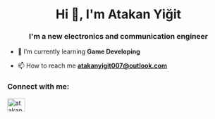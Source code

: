 <h1 align="center">Hi 👋, I'm Atakan Yiğit</h1>
<h3 align="center">I'm a new electronics and communication engineer</h3>

- 🌱 I’m currently learning **Game Developing**

- 📫 How to reach me **atakanyigit007@outlook.com**

<h3 align="left">Connect with me:</h3>
<p align="left">
<a href="https://instagram.com/atakanyigt" target="blank"><img align="center" src="https://raw.githubusercontent.com/rahuldkjain/github-profile-readme-generator/master/src/images/icons/Social/instagram.svg" alt="atakanyigt" height="30" width="40" /></a>
</p>
